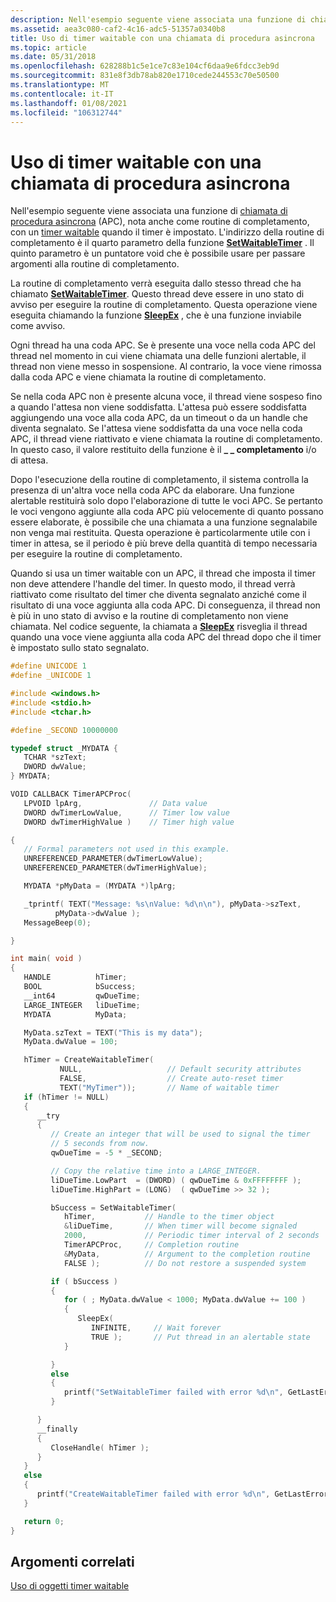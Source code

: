 ```yaml
---
description: Nell'esempio seguente viene associata una funzione di chiamata di procedura asincrona (APC), nota anche come routine di completamento, con un timer waitable quando il timer è impostato.
ms.assetid: aea3c080-caf2-4c16-adc5-51357a0340b8
title: Uso di timer waitable con una chiamata di procedura asincrona
ms.topic: article
ms.date: 05/31/2018
ms.openlocfilehash: 628288b1c5e1ce7c83e104cf6daa9e6fdcc3eb9d
ms.sourcegitcommit: 831e8f3db78ab820e1710cede244553c70e50500
ms.translationtype: MT
ms.contentlocale: it-IT
ms.lasthandoff: 01/08/2021
ms.locfileid: "106312744"
---
```

# <a name="using-waitable-timers-with-an-asynchronous-procedure-call"></a>Uso di timer waitable con una chiamata di procedura asincrona

Nell'esempio seguente viene associata una funzione di [chiamata di procedura asincrona](asynchronous-procedure-calls.md) (APC), nota anche come routine di completamento, con un [timer waitable](waitable-timer-objects.md) quando il timer è impostato. L'indirizzo della routine di completamento è il quarto parametro della funzione [**SetWaitableTimer**](/windows/win32/api/synchapi/nf-synchapi-setwaitabletimer) . Il quinto parametro è un puntatore void che è possibile usare per passare argomenti alla routine di completamento.

La routine di completamento verrà eseguita dallo stesso thread che ha chiamato [**SetWaitableTimer**](/windows/win32/api/synchapi/nf-synchapi-setwaitabletimer). Questo thread deve essere in uno stato di avviso per eseguire la routine di completamento. Questa operazione viene eseguita chiamando la funzione [**SleepEx**](/windows/win32/api/synchapi/nf-synchapi-sleepex) , che è una funzione inviabile come avviso.

Ogni thread ha una coda APC. Se è presente una voce nella coda APC del thread nel momento in cui viene chiamata una delle funzioni alertable, il thread non viene messo in sospensione. Al contrario, la voce viene rimossa dalla coda APC e viene chiamata la routine di completamento.

Se nella coda APC non è presente alcuna voce, il thread viene sospeso fino a quando l'attesa non viene soddisfatta. L'attesa può essere soddisfatta aggiungendo una voce alla coda APC, da un timeout o da un handle che diventa segnalato. Se l'attesa viene soddisfatta da una voce nella coda APC, il thread viene riattivato e viene chiamata la routine di completamento. In questo caso, il valore restituito della funzione è il **\_ \_ completamento** i/o di attesa.

Dopo l'esecuzione della routine di completamento, il sistema controlla la presenza di un'altra voce nella coda APC da elaborare. Una funzione alertable restituirà solo dopo l'elaborazione di tutte le voci APC. Se pertanto le voci vengono aggiunte alla coda APC più velocemente di quanto possano essere elaborate, è possibile che una chiamata a una funzione segnalabile non venga mai restituita. Questa operazione è particolarmente utile con i timer in attesa, se il periodo è più breve della quantità di tempo necessaria per eseguire la routine di completamento.

Quando si usa un timer waitable con un APC, il thread che imposta il timer non deve attendere l'handle del timer. In questo modo, il thread verrà riattivato come risultato del timer che diventa segnalato anziché come il risultato di una voce aggiunta alla coda APC. Di conseguenza, il thread non è più in uno stato di avviso e la routine di completamento non viene chiamata. Nel codice seguente, la chiamata a [**SleepEx**](/windows/win32/api/synchapi/nf-synchapi-sleepex) risveglia il thread quando una voce viene aggiunta alla coda APC del thread dopo che il timer è impostato sullo stato segnalato.


```C++
#define UNICODE 1
#define _UNICODE 1

#include <windows.h>
#include <stdio.h>
#include <tchar.h>

#define _SECOND 10000000

typedef struct _MYDATA {
   TCHAR *szText;
   DWORD dwValue;
} MYDATA;

VOID CALLBACK TimerAPCProc(
   LPVOID lpArg,               // Data value
   DWORD dwTimerLowValue,      // Timer low value
   DWORD dwTimerHighValue )    // Timer high value

{
   // Formal parameters not used in this example.
   UNREFERENCED_PARAMETER(dwTimerLowValue);
   UNREFERENCED_PARAMETER(dwTimerHighValue);

   MYDATA *pMyData = (MYDATA *)lpArg;

   _tprintf( TEXT("Message: %s\nValue: %d\n\n"), pMyData->szText,
          pMyData->dwValue );
   MessageBeep(0);

}

int main( void ) 
{
   HANDLE          hTimer;
   BOOL            bSuccess;
   __int64         qwDueTime;
   LARGE_INTEGER   liDueTime;
   MYDATA          MyData;

   MyData.szText = TEXT("This is my data");
   MyData.dwValue = 100;

   hTimer = CreateWaitableTimer(
           NULL,                   // Default security attributes
           FALSE,                  // Create auto-reset timer
           TEXT("MyTimer"));       // Name of waitable timer
   if (hTimer != NULL)
   {
      __try 
      {
         // Create an integer that will be used to signal the timer 
         // 5 seconds from now.
         qwDueTime = -5 * _SECOND;

         // Copy the relative time into a LARGE_INTEGER.
         liDueTime.LowPart  = (DWORD) ( qwDueTime & 0xFFFFFFFF );
         liDueTime.HighPart = (LONG)  ( qwDueTime >> 32 );

         bSuccess = SetWaitableTimer(
            hTimer,           // Handle to the timer object
            &liDueTime,       // When timer will become signaled
            2000,             // Periodic timer interval of 2 seconds
            TimerAPCProc,     // Completion routine
            &MyData,          // Argument to the completion routine
            FALSE );          // Do not restore a suspended system

         if ( bSuccess ) 
         {
            for ( ; MyData.dwValue < 1000; MyData.dwValue += 100 ) 
            {
               SleepEx(
                  INFINITE,     // Wait forever
                  TRUE );       // Put thread in an alertable state
            }

         } 
         else 
         {
            printf("SetWaitableTimer failed with error %d\n", GetLastError());
         }

      } 
      __finally 
      {
         CloseHandle( hTimer );
      }
   } 
   else 
   {
      printf("CreateWaitableTimer failed with error %d\n", GetLastError());
   }

   return 0;
}
```



## <a name="related-topics"></a>Argomenti correlati

<dl> <dt>

[Uso di oggetti timer waitable](using-waitable-timer-objects.md)
</dt> </dl>

 

 
